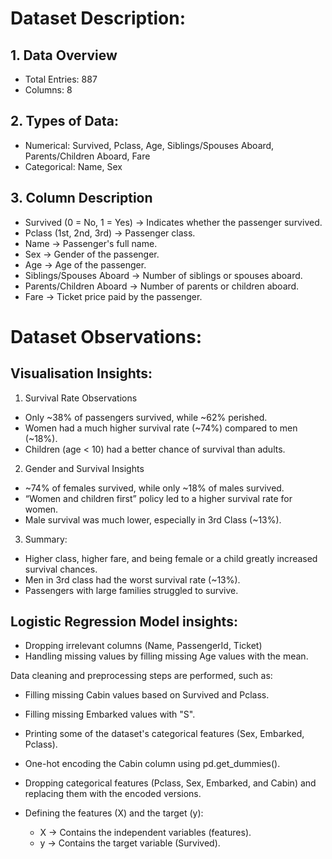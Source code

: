 # Dataset Description:

## 1. Data Overview

* Total Entries: 887
* Columns: 8

## 2. Types of Data:
* Numerical: Survived, Pclass, Age, Siblings/Spouses Aboard, Parents/Children Aboard, Fare
* Categorical: Name, Sex

## 3. Column Description

* Survived (0 = No, 1 = Yes) → Indicates whether the passenger survived.
* Pclass (1st, 2nd, 3rd) → Passenger class.
* Name → Passenger's full name.
* Sex → Gender of the passenger.
* Age → Age of the passenger.
* Siblings/Spouses Aboard → Number of siblings or spouses aboard.
* Parents/Children Aboard → Number of parents or children aboard.
* Fare → Ticket price paid by the passenger.
# Dataset Observations:

## Visualisation Insights: 
1. Survival Rate Observations
* Only ~38% of passengers survived, while ~62% perished.
* Women had a much higher survival rate (~74%) compared to men (~18%).
* Children (age < 10) had a better chance of survival than adults.
2. Gender and Survival Insights
* ~74% of females survived, while only ~18% of males survived.
* “Women and children first” policy led to a higher survival rate for women.
* Male survival was much lower, especially in 3rd Class (~13%).
3. Summary:
* Higher class, higher fare, and being female or a child greatly increased survival chances.
* Men in 3rd class had the worst survival rate (~13%).
* Passengers with large families struggled to survive.

## Logistic Regression Model insights:

* Dropping irrelevant columns (Name, PassengerId, Ticket)
* Handling missing values by filling missing Age values with the mean.

Data cleaning and preprocessing steps are performed, such as:

* Filling missing Cabin values based on Survived and Pclass.
* Filling missing Embarked values with "S".
* Printing some of the dataset's categorical features (Sex, Embarked, Pclass).

* One-hot encoding the Cabin column using pd.get_dummies().
* Dropping categorical features (Pclass, Sex, Embarked, and Cabin) and replacing them with the encoded versions.
* Defining the features (X) and the target (y):
    * X → Contains the independent variables (features).
    * y → Contains the target variable (Survived).
